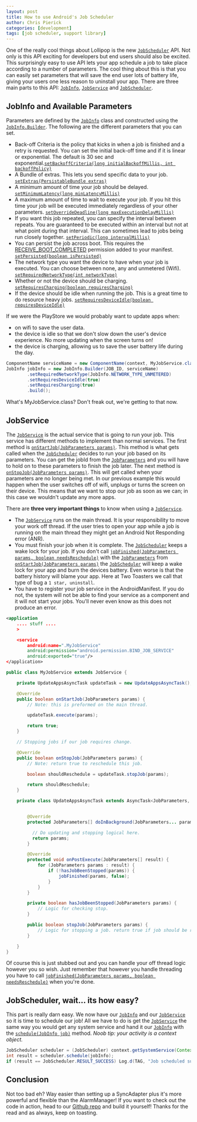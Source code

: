 ```yaml
---
layout: post
title: How to use Android's Job Scheduler
author: Chris Pierick
categories: [development]
tags: [job scheduler, support library]
---
```


One of the really cool things about Lollipop is the new [`JobScheduler`][1] API. Not only is this API exciting for developers but end users should also be excited.
 This surprisingly easy to use API lets your app schedule a job to take place according to a number of parameters.
 The cool thing about this is that you can easily set parameters that will save the end user lots of battery life, giving your users one less reason to uninstall your app.
 There are three main parts to this API: [`JobInfo`][3], [`JobService`][2] and [`JobScheduler`][1].

## JobInfo and Available Parameters

Parameters are defined by the [`JobInfo`][3] class and constructed using the [`JobInfo.Builder`][4].
 The following are the different parameters that you can set.

- Back-off Criteria is the policy that kicks in when a job is finished and a retry is requested. You can set the initial back-off time and if it is linear or exponential. The default is 30 sec and exponential.[`setBackoffCriteria(long initialBackoffMillis, int backoffPolicy)`][6]
- A Bundle of extras. This lets you send specific data to your job. [`setExtras(PersistableBundle extras)`][7]
- A minimum amount of time your job should be delayed. [`setMinimumLatency(long minLatencyMillis)`][8]
- A maximum amount of time to wait to execute your job. If you hit this time your job will be executed immediately regardless of your other parameters. [`setOverrideDeadline(long maxExecutionDelayMillis)`][9]
- If you want this job repeated, you can specify the interval between repeats. You are guaranteed to be executed within an interval but not at what point during that interval. This can sometimes lead to jobs being run closely together.  [`setPeriodic(long intervalMillis)`][10]
- You can persist the job across boot. This requires the [RECEIVE\_BOOT\_COMPLETED][5] permission added to your manifest. [`setPersisted(boolean isPersisted)`][11]
- The network type you want the device to have when your job is executed. You can choose between none, any and unmetered (Wifi). [`setRequiredNetworkType(int networkType)`][12]
- Whether or not the device should be charging. [`setRequiresCharging(boolean requiresCharging)`][13]
- If the device should be idle when running the job. This is a great time to do resource heavy jobs. [`setRequiresDeviceIdle(boolean requiresDeviceIdle)`][14]

If we were the PlayStore we would probably want to update apps when: 
- on wifi to save the user data. 
- the device is idle so that we don't slow down the user's device experience. No more updating when the screen turns on!
- the device is charging, allowing us to save the user battery life during the day.

```java
ComponentName serviceName = new ComponentName(context, MyJobService.class);
JobInfo jobInfo = new JobInfo.Builder(JOB_ID, serviceName)
        .setRequiredNetworkType(JobInfo.NETWORK_TYPE_UNMETERED)
        .setRequiresDeviceIdle(true)
        .setRequiresCharging(true)
        .build();
```

What's MyJobService.class? Don't freak out, we're getting to that now.

## JobService

The [`JobService`][2] is the actual service that is going to run your job.
 This service has different methods to implement than normal services.
 The first method is [`onStartJob(JobParameters params)`][15].
 This method is what gets called when the [`JobScheduler`][1] decides to run your job based on its parameters.
 You can get the jobId from the [`JobParameters`][18] and you will have to hold on to these parameters to finish the job later.
 The next method is [`onStopJob(JobParameters params)`][16]. This will get called when your parameters are no longer being met.
 In our previous example this would happen when the user switches off of wifi, unplugs or turns the screen on their device.
 This means that we want to stop our job as soon as we can; in this case we wouldn't update any more apps.

There are **three very important things** to know when using a [`JobService`][2].
- The [`JobService`][2] runs on the main thread. It is your responsibility to move your work off thread. If the user tries to open your app while a job is running on the main thread they might get an Android Not Responding error (ANR).
- You must finish your job when it is complete. The [`JobScheduler`][1] keeps a wake lock for your job. If you don't call [`jobFinished(JobParameters params, boolean needsReschedule)`][17] with the [`JobParameters`][18] from [`onStartJob(JobParameters params)`][15] the [`JobScheduler`][1] will keep a wake lock for your app and burn the devices battery. Even worse is that the battery history will blame your app. Here at Two Toasters we call that type of bug a `1 star, uninstall`.
- You have to register your job service in the AndroidManifest. If you do not, the system will not be able to find your service as a component and it will not start your jobs. You'll never even know as this does not produce an error.

```xml
<application
    .... stuff ....
    >

    <service
        android:name=".MyJobService"
        android:permission="android.permission.BIND_JOB_SERVICE"
        android:exported="true"/>
</application>
```

```java
public class MyJobService extends JobService {

    private UpdateAppsAsyncTask updateTask = new UpdateAppsAsyncTask();

    @Override
    public boolean onStartJob(JobParameters params) {
        // Note: this is preformed on the main thread.

        updateTask.execute(params);

        return true;
    }

    // Stopping jobs if our job requires change.

    @Override
    public boolean onStopJob(JobParameters params) {
        // Note: return true to reschedule this job.

        boolean shouldReschedule = updateTask.stopJob(params);

        return shouldReschedule;
    }

    private class UpdateAppsAsyncTask extends AsyncTask<JobParameters, Void, JobParameters[]> {


        @Override
        protected JobParameters[] doInBackground(JobParameters... params) {

          // Do updating and stopping logical here.
          return params;
        }

        @Override
        protected void onPostExecute(JobParameters[] result) {
            for (JobParameters params : result) {
                if (!hasJobBeenStopped(params)) {
                    jobFinished(params, false);
                }
            }
        }

        private boolean hasJobBeenStopped(JobParameters params) {
            // Logic for checking stop.
        }

        public boolean stopJob(JobParameters params) {
            // Logic for stopping a job. return true if job should be rescheduled.
        }

    }
}
```

Of course this is just stubbed out and you can handle your off thread logic however you so wish.
 Just remember that however you handle threading you have to call [`jobFinished(JobParameters params, boolean needsReschedule)`][17] when you're done.

## JobScheduler, wait... its how easy?

This part is really darn easy.
 We now have our [`JobInfo`][3] and our [`JobService`][2] so it is time to schedule our job!
 All we have to do is get the [`JobService`][2] the same way you would get any system service and hand it our [`JobInfo`][3] with the [`schedule(JobInfo job)`][19] method. *Noob tip: your activity is a context object.*

```java
JobScheduler scheduler = (JobScheduler) context.getSystemService(Context.JOB_SCHEDULER_SERVICE);
int result = scheduler.schedule(jobInfo);
if (result == JobScheduler.RESULT_SUCCESS) Log.d(TAG, "Job scheduled successfully!");
```

## Conclusion

Not too bad eh?
 Way easier than setting up a SyncAdapter plus it's more powerful and flexible than the AlarmManager!
 If you want to check out the code in action, head to our [Github repo][20] and build it yourself!
 Thanks for the read and as always, keep on toasting.


[1]: https://developer.android.com/reference/android/app/job/JobScheduler.html
[2]: https://developer.android.com/reference/android/app/job/JobService.html
[3]: https://developer.android.com/reference/android/app/job/JobInfo.html
[4]: https://developer.android.com/reference/android/app/job/JobInfo.Builder.html
[5]: https://developer.android.com/reference/android/Manifest.permission.html#RECEIVE_BOOT_COMPLETED
[6]: https://developer.android.com/reference/android/app/job/JobInfo.Builder.html#setBackoffCriteria(long,%20int)
[7]: https://developer.android.com/reference/android/app/job/JobInfo.Builder.html#setExtras(android.os.PersistableBundle)
[8]: https://developer.android.com/reference/android/app/job/JobInfo.Builder.html#setMinimumLatency(long)
[9]: https://developer.android.com/reference/android/app/job/JobInfo.Builder.html#setOverrideDeadline(long)
[10]: https://developer.android.com/reference/android/app/job/JobInfo.Builder.html#setPeriodic(long)
[11]: https://developer.android.com/reference/android/app/job/JobInfo.Builder.html#setPersisted(boolean)
[12]: https://developer.android.com/reference/android/app/job/JobInfo.Builder.html#setRequiredNetworkType(int)
[13]: https://developer.android.com/reference/android/app/job/JobInfo.Builder.html#setRequiresCharging(boolean)
[14]: https://developer.android.com/reference/android/app/job/JobInfo.Builder.html#setRequiresDeviceIdle(boolean)
[15]: https://developer.android.com/reference/android/app/job/JobService.html#onStartJob(android.app.job.JobParameters)
[16]: https://developer.android.com/reference/android/app/job/JobService.html#onStopJob(android.app.job.JobParameters)
[17]: https://developer.android.com/reference/android/app/job/JobService.html#jobFinished(android.app.job.JobParameters,%20boolean)
[18]: https://developer.android.com/reference/android/app/job/JobParameters.html
[19]: https://developer.android.com/reference/android/app/job/JobScheduler.html#schedule(android.app.job.JobInfo)
[20]: https://github.com/twotoasters/toastdroid/tree/master/chris/how_to_use_jobscheduler
